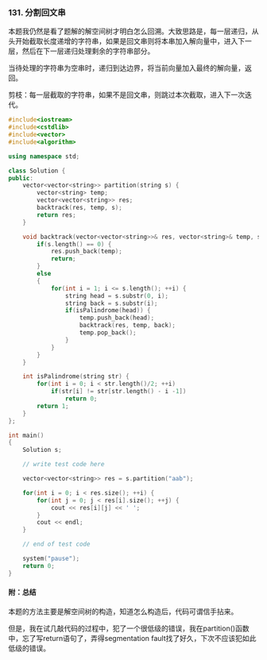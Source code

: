 ### 131. 分割回文串

​	本题我仍然是看了题解的解空间树才明白怎么回溯。大致思路是，每一层递归，从头开始截取长度递增的字符串，如果是回文串则将本串加入解向量中，进入下一层，然后在下一层递归处理剩余的字符串部分。

​	当待处理的字符串为空串时，递归到达边界，将当前向量加入最终的解向量，返回。

​	剪枝：每一层截取的字符串，如果不是回文串，则跳过本次截取，进入下一次迭代。

```c++
#include<iostream>
#include<cstdlib>
#include<vector>
#include<algorithm>

using namespace std;

class Solution {
public:
    vector<vector<string>> partition(string s) {
        vector<string> temp;
        vector<vector<string>> res;
        backtrack(res, temp, s);
        return res;
    }

    void backtrack(vector<vector<string>>& res, vector<string>& temp, string s) {
        if(s.length() == 0) {
            res.push_back(temp);
            return;
        }
        else
        {
            for(int i = 1; i <= s.length(); ++i) {
                string head = s.substr(0, i);
                string back = s.substr(i);
                if(isPalindrome(head)) {
                    temp.push_back(head);
                    backtrack(res, temp, back);
                    temp.pop_back();
                }
            }
        }
    }

    int isPalindrome(string str) {
        for(int i = 0; i < str.length()/2; ++i)
            if(str[i] != str[str.length() - i -1])
                return 0;
        return 1;
    }
};

int main()
{
    Solution s;

    // write test code here

    vector<vector<string>> res = s.partition("aab");

    for(int i = 0; i < res.size(); ++i) {
        for(int j = 0; j < res[i].size(); ++j) {
            cout << res[i][j] << ' ';
        }
        cout << endl;
    }

    // end of test code

    system("pause");
    return 0;
}
```

#### 附：总结

​	本题的方法主要是解空间树的构造，知道怎么构造后，代码可谓信手拈来。

​	但是，我在试几敲代码的过程中，犯了一个很低级的错误，我在partition()函数中，忘了写return语句了，弄得segmentation fault找了好久，下次不应该犯如此低级的错误。